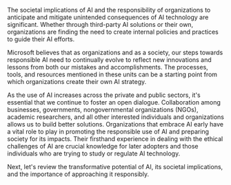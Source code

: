 The societal implications of AI and the responsibility of organizations to anticipate and mitigate unintended consequences of AI technology are significant. Whether through third-party AI solutions or their own, organizations are finding the need to create internal policies and practices to guide their AI efforts. 

Microsoft believes that as organizations and as a society, our steps towards responsible AI need to continually evolve to reflect new innovations and lessons from both our mistakes and accomplishments. The processes, tools, and resources mentioned in these units can be a starting point from which organizations create their own AI strategy.

As the use of AI increases across the private and public sectors, it's essential that we continue to foster an open dialogue. Collaboration among businesses, governments, nongovernmental organizations (NGOs), academic researchers, and all other interested individuals and organizations allows us to build better solutions. Organizations that embrace AI early have a vital role to play in promoting the responsible use of AI and preparing society for its impacts. Their firsthand experience in dealing with the ethical challenges of AI are crucial knowledge for later adopters and those individuals who are trying to study or regulate AI technology.

Next, let's review the transformative potential of AI, its societal implications, and the importance of approaching it responsibly.
